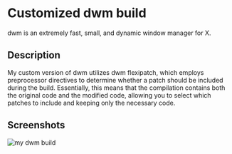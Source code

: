 # Customized dwm build
dwm is an extremely fast, small, and dynamic window manager for X.

## Description
My custom version of dwm utilizes dwm flexipatch, which employs preprocessor directives to determine whether a patch should be included during the build. Essentially, this means that the compilation contains both the original code and the modified code, allowing you to select which patches to include and keeping only the necessary code.

## Screenshots
![my dwm build](https://github.com/sth4rley/dwm/blob/main/screenshot1.png?raw=true)
